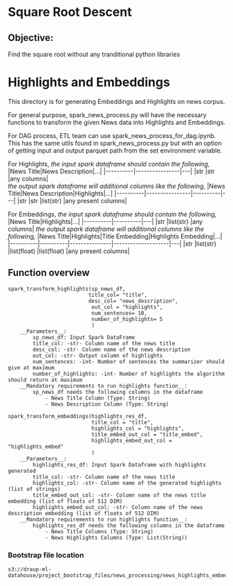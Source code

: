 # Square Root Descent

## Objective:
Find the square root without any tranditional python libraries



# Highlights and Embeddings
This directory is for generating Embeddings and Highlights on news corpus.

For general purpose, spark_news_process.py will have the necessary functions to transform the given News data into Highlights and Embeddings.

For DAG process, ETL team can use spark_news_process_for_dag.ipynb. This has the same utils found in spark_news_process.py but with an option of getting input and output parquet path from the set environment variable.

For Highlights, 
*the input spark dataframe should contain the following,*
|News Title|News Description|...|
|----------|----------------|---|
|str      |str            |any columns|          
*the output spark dataframe will additional columns like the following,*
|News Title|News Description|Highlights|...|
|----------|----------------|----------|---|
|str      |str            |list(str) |any present columns|

For Embeddings, 
*the input spark dataframe should contain the following,*
|News Title|Highlights|...|
|----------|----------|---|
|str      |list(str) |any columns|
*the output spark dataframe will additional columns like the following,*
|News Title|Highlights|Title Embedding|Highlights Embedding|...|
|----------|----------|---------------|--------------------|---|
|str      |list(str) |list(float)   |list(float)        |any present columns|


## Function overview

```
spark_transform_highlights(sp_news_df,
                          title_col= "title",
                          desc_col= "news_description",
                           out_col = "highlights",
                           num_sentences= 10, 
                           number_of_highlights= 5
                           )                       
    __Parameters__:
        sp_news_df: Input Spark DataFrame
        title_col: -str- Column name of the news title
        desc_col: -str- Column name of the news description
        out_col: -str- Output column of highlights
        num_sentences: -int- Number of sentences the summarizer should give at maximum
        number_of_highlights: -int- Number of highlights the algorithm should return at maximum
    __Mandatory requirements to run highlights function__:
        sp_news_df needs the following columns in the dataframe
            - News Title Column (Type: String)
            - News Description Column (Type: String)
```

```
spark_transform_embeddings(highlights_res_df,
                           title_col = "title", 
                           highlights_col = "highlights",
                           title_embed_out_col = "title_embed",
                           highlights_embed_out_col = "highlights_embed"
                           )
    __Parameters__:
        highlights_res_df: Input Spark Dataframe with highlights generated
        title_col: -str- Column name of the news title
        highlights_col: -str- Column name of the generated highlights (list of strings)
        title_embed_out_col: -str- Column name of the news title embedding (list of floats of 512 DIM)
        highlights_embed_out_col: -str- Column name of the news description embedding (list of floats of 512 DIM)
    __Mandatory requirements to run highlights function__:
        highlights_res_df needs the following columns in the dataframe
            - News Title Columns (Type: String)
            - News Highlights Columns (Type: List(String))
```
    
### Bootstrap file location
    s3://draup-ml-datahouse/project_bootstrap_files/news_processing/news_highlights_embeddings_bootstrap.sh
